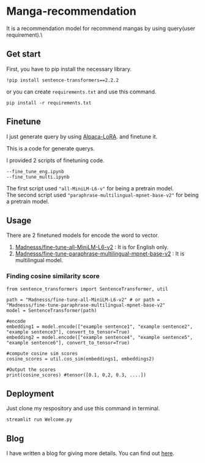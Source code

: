 # Manga-recommendation
It is a recommendation model for recommend mangas by using query(user requirement).\

## Get start
First, you have to pip install the necessary library.
```
!pip install sentence-transformers==2.2.2
```

or you can create `requirements.txt` and use this command.
```
pip install -r requirements.txt
```

## Finetune
I just generate query by using [Alpaca-LoRA](https://colab.research.google.com/drive/1eWAmesrW99p7e1nah5bipn0zikMb8XYC?usp=sharing). and finetune it.

This is a code for generate querys. 

I provided 2 scripts of finetuning code.
```
--fine_tune_eng.ipynb
--fine_tune_multi.ipynb
```
The first script used `"all-MiniLM-L6-v"` for being a pretrain model.\
The second script used `"paraphrase-multilingual-mpnet-base-v2"` for being a pretrain model.

## Usage
There are 2 finetuned models for encode the word to vector.
1. [Madnesss/fine-tune-all-MiniLM-L6-v2](https://huggingface.co/Madnesss/fine-tune-all-MiniLM-L6-v2) : It is for English only.
2. [Madnesss/fine-tune-paraphrase-multilingual-mpnet-base-v2](https://huggingface.co/Madnesss/fine-tune-paraphrase-multilingual-mpnet-base-v2) : It is multilingual model.

### Finding cosine similarity score
```
from sentence_transformers import SentenceTransformer, util

path = "Madnesss/fine-tune-all-MiniLM-L6-v2" # or path = "Madnesss/fine-tune-paraphrase-multilingual-mpnet-base-v2"
model = SentenceTransformer(path)

#encode
embedding1 = model.encode(["example sentence1", "example sentence2", "example sentence3"], convert_to_tensor=True)
embedding2 = model.encode(["example sentence4", "example sentence5", "example sentence6"], convert_to_tensor=True)

#compute cosine sim scores
cosine_scores = util.cos_sim(embeddings1, embeddings2)

#Output the scores
print(cosine_scores) #tensor([0.1, 0,2, 0.3, ....])
```

## Deployment
Just clone my respository and use this command in terminal.
```
streamlit run Welcome.py
```

## Blog
I have written a blog for giving more details. You can find out [here](https://medium.com/@madness_/manga-recommendation-️-a8147d933c51).
